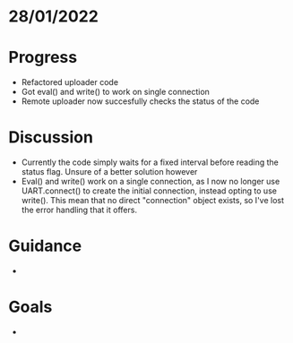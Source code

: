 # 28/01/2022 #
# Progress
- Refactored uploader code
- Got eval() and write() to work on single connection
- Remote uploader now succesfully checks the status of the code
# Discussion
- Currently the code simply waits for a fixed interval before reading the status flag. Unsure of a better solution however
- Eval() and write() work on a single connection, as I now no longer use UART.connect() to create the initial connection, instead opting to use write(). This mean that no direct "connection" object exists, so I've lost the error handling that it offers.
# Guidance #
- 
# Goals #
- 
